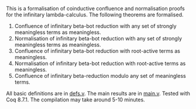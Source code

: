 
This is a formalisation of coinductive confluence and normalisation
proofs for the infinitary lambda-calculus. The following theorems are
formalised.
1. Confluence of infinitary beta-bot reduction with any set of
   strongly meaningless terms as meaningless.
2. Normalisation of infinitary beta-bot reduction with any set of
   strongly meaningless terms as meaningless.
3. Confluence of infinitary beta-bot reduction with root-active terms
   as meaningless.
4. Normalisation of infinitary beta-bot reduction with root-active
   terms as meaningless.
5. Confluence of infinitary beta-reduction modulo any set of
   meaningless terms.

All basic definitions are in [defs.v](defs.v). The main results are in
[main.v](main.v). Tested with Coq 8.7.1. The compilation may take
around 5-10 minutes.
